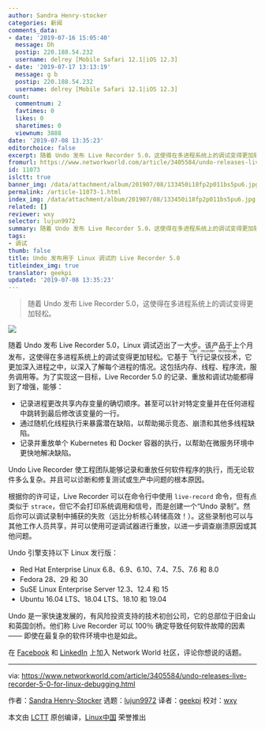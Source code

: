```yaml
---
author: Sandra Henry-stocker
categories: 新闻
comments_data:
- date: '2019-07-16 15:05:40'
  message: Dh
  postip: 220.188.54.232
  username: delrey [Mobile Safari 12.1|iOS 12.3]
- date: '2019-07-17 13:13:19'
  message: g b
  postip: 220.188.54.232
  username: delrey [Mobile Safari 12.1|iOS 12.3]
count:
  commentnum: 2
  favtimes: 0
  likes: 0
  sharetimes: 0
  viewnum: 3888
date: '2019-07-08 13:35:23'
editorchoice: false
excerpt: 随着 Undo 发布 Live Recorder 5.0，这使得在多进程系统上的调试变得更加轻松。
fromurl: https://www.networkworld.com/article/3405584/undo-releases-live-recorder-5-0-for-linux-debugging.html
id: 11073
islctt: true
banner_img: /data/attachment/album/201907/08/133450i18fp2p011bs5pu6.jpg
permalink: /article-11073-1.html
index_img: /data/attachment/album/201907/08/133450i18fp2p011bs5pu6.jpg.thumb.jpg
related: []
reviewer: wxy
selector: lujun9972
summary: 随着 Undo 发布 Live Recorder 5.0，这使得在多进程系统上的调试变得更加轻松。
tags:
- 调试
thumb: false
title: Undo 发布用于 Linux 调试的 Live Recorder 5.0
titleindex_img: true
translator: geekpi
updated: '2019-07-08 13:35:23'
---
```



> 
> 随着 Undo 发布 Live Recorder 5.0，这使得在多进程系统上的调试变得更加轻松。
> 
> 
> 


![](/data/attachment/album/201907/08/133450i18fp2p011bs5pu6.jpg)


随着 Undo 发布 Live Recorder 5.0，Linux 调试迈出了一大步。该产品于上个月发布，这使得在多进程系统上的调试变得更加轻松。它基于<ruby> 飞行记录仪技术 <rt>  flight recorder technology </rt></ruby>，它更加深入进程之中，以深入了解每个进程的情况。这包括内存、线程、程序流，服务调用等。为了实现这一目标，Live Recorder 5.0 的记录、重放和调试功能都得到了增强，能够：


* 记录进程更改共享内存变量的确切顺序。甚至可以针对特定变量并在任何进程中跳转到最后修改该变量的一行。
* 通过随机化线程执行来暴露潜在缺陷，以帮助揭示竞态、崩溃和其他多线程缺陷。
* 记录并重放单个 Kubernetes 和 Docker 容器的执行，以帮助在微服务环境中更快地解决缺陷。


Undo Live Recorder 使工程团队能够记录和重放任何软件程序的执行，而无论软件多么复杂。并且可以诊断和修复测试或生产中问题的根本原因。


根据你的许可证，Live Recorder 可以在命令行中使用 `live-record` 命令，但有点类似于 `strace`，但它不会打印系统调用和信号，而是创建一个“Undo 录制”。然后你可以调试录制中捕获的失败（远比分析核心转储高效！）。这些录制也可以与其他工作人员共享，并可以使用可逆调试器进行重放，以进一步调查崩溃原因或其他问题。


Undo 引擎支持以下 Linux 发行版：


* Red Hat Enterprise Linux 6.8、6.9、6.10、7.4、7.5、7.6 和 8.0
* Fedora 28、29 和 30
* SuSE Linux Enterprise Server 12.3、12.4 和 15
* Ubuntu 16.04 LTS、18.04 LTS、18.10 和 19.04


Undo 是一家快速发展的，有风险投资支持的技术初创公司，它的总部位于旧金山和英国剑桥。他们称 Live Recorder 可以 100％ 确定导致任何软件故障的因素 —— 即使在最复杂的软件环境中也是如此。


在 [Facebook](https://www.facebook.com/NetworkWorld/) 和 [LinkedIn](https://www.linkedin.com/company/network-world) 上加入 Network World 社区，评论你想说的话题。




---


via: <https://www.networkworld.com/article/3405584/undo-releases-live-recorder-5-0-for-linux-debugging.html>


作者：[Sandra Henry-Stocker](https://www.networkworld.com/author/Sandra-Henry_Stocker/) 选题：[lujun9972](https://github.com/lujun9972) 译者：[geekpi](https://github.com/geekpi) 校对：[wxy](https://github.com/wxy)


本文由 [LCTT](https://github.com/LCTT/TranslateProject) 原创编译，[Linux中国](https://linux.cn/) 荣誉推出